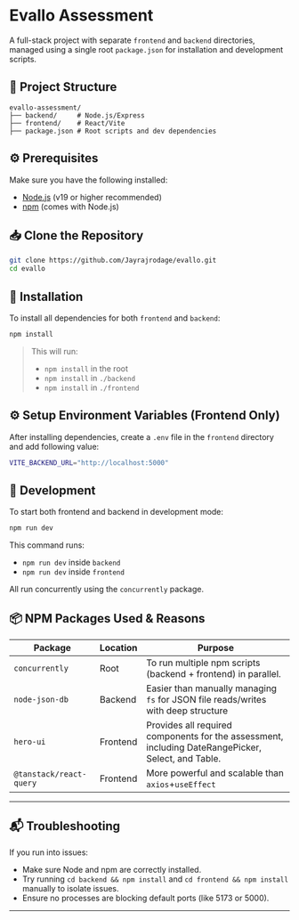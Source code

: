 # Evallo Assessment

A full-stack project with separate `frontend` and `backend` directories, managed using a single root `package.json` for installation and development scripts.

## 📁 Project Structure

```
evallo-assessment/
├── backend/     # Node.js/Express
├── frontend/    # React/Vite
├── package.json # Root scripts and dev dependencies
```

## ⚙️ Prerequisites

Make sure you have the following installed:

- [Node.js](https://nodejs.org/) (v19 or higher recommended)
- [npm](https://www.npmjs.com/) (comes with Node.js)

## 📥 Clone the Repository

```bash
git clone https://github.com/Jayrajrodage/evallo.git
cd evallo
```

## 🚀 Installation

To install all dependencies for both `frontend` and `backend`:

```bash
npm install
```

> This will run:
>
> - `npm install` in the root
> - `npm install` in `./backend`
> - `npm install` in `./frontend`

## ⚙️ Setup Environment Variables (Frontend Only)

After installing dependencies, create a `.env` file in the `frontend` directory and add following value:

```bash
VITE_BACKEND_URL="http://localhost:5000"
```

## 🧪 Development

To start both frontend and backend in development mode:

```bash
npm run dev
```

This command runs:

- `npm run dev` inside `backend`
- `npm run dev` inside `frontend`

All run concurrently using the `concurrently` package.

## 📦 NPM Packages Used & Reasons

| Package                 | Location | Purpose                                                                                            |
| ----------------------- | -------- | -------------------------------------------------------------------------------------------------- |
| `concurrently`          | Root     | To run multiple npm scripts (backend + frontend) in parallel.                                      |
| `node-json-db`          | Backend  | Easier than manually managing `fs` for JSON file reads/writes with deep structure                  |
| `hero-ui`               | Frontend | Provides all required components for the assessment, including DateRangePicker, Select, and Table. |
| `@tanstack/react-query` | Frontend | More powerful and scalable than `axios`+`useEffect`                                                |

---

## 📬 Troubleshooting

If you run into issues:

- Make sure Node and npm are correctly installed.
- Try running `cd backend && npm install` and `cd frontend && npm install` manually to isolate issues.
- Ensure no processes are blocking default ports (like 5173 or 5000).

---
